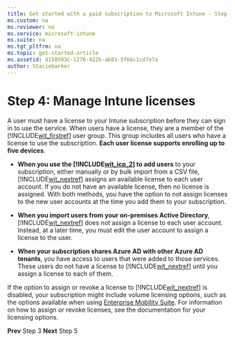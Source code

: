 ```yaml
---
title: Get started with a paid subscription to Microsoft Intune - Step 4
ms.custom: na
ms.reviewer: na
ms.service: microsoft-intune
ms.suite: na
ms.tgt_pltfrm: na
ms.topic: get-started-article
ms.assetid: d158503c-1276-422b-ab81-5f66c1cd7e7a
author: Staciebarker
---
```

<a name="BKMK_AssignWitLicenses"></a>
# Step 4: Manage Intune licenses
A user must have a license to your Intune subscription before they can sign in to use the service. When users have a license, they are a member of the [!INCLUDE[wit_firstref](/includes/wit_firstref_md.md)] user group. This group includes all users who have a license to use the subscription. **Each user license supports enrolling up to five devices**.

-   **When you use the [!INCLUDE[wit_icp_2](/includes/wit_icp_2_md.md)] to add users** to your subscription, either manually or by bulk import from a CSV file, [!INCLUDE[wit_nextref](/includes/wit_nextref_md.md)] assigns an available license to each user account. If you do not have an available license, then no license is assigned. With both methods, you have the option to not assign licenses to the new user accounts at the time you add them to your subscription.

-   **When you import users from your on-premises Active Directory**, [!INCLUDE[wit_nextref](/includes/wit_nextref_md.md)] does not assign a license to each user account. Instead, at a later time, you must edit the user account to assign a license to the user.

-   **When your subscription shares Azure AD with other Azure AD tenants**, you have access to users that were added to those services. These users do not have a license to [!INCLUDE[wit_nextref](/includes/wit_nextref_md.md)] until you assign a license to each of them.

If the option to assign or revoke a license to [!INCLUDE[wit_nextref](/includes/wit_nextref_md.md)] is disabled, your subscription might include volume licensing options, such as the options available when using [Enterprise Mobility Suite](http://www.microsoft.com/server-cloud/products/enterprise-mobility-suite/default.aspx). For information on how to assign or revoke licenses, see the documentation for your licensing options.

**Prev** Step 3
**Next** Step 5
